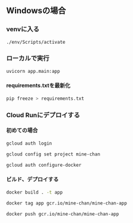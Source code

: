 

## Windowsの場合
### venvに入る
```bash
./env/Scripts/activate
```

### ローカルで実行
```bash
uvicorn app.main:app
```
#### requirements.txtを最新化
```bash
pip freeze > requirements.txt
```

### Cloud Runにデプロイする
#### 初めての場合
```bash
gcloud auth login   
```
```bash
gcloud config set project mine-chan
```

```bash
gcloud auth configure-docker
```

#### ビルド、デプロイする
```bash
docker build . -t app 
```
```bash
docker tag app gcr.io/mine-chan/mine-chan-app
```
```bash
docker push gcr.io/mine-chan/mine-chan-app
```